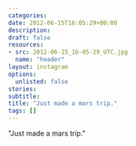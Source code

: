 ```yaml
---
categories:
date: 2012-06-15T16:05:29+00:00
description:
draft: false
resources:
- src: 2012-06-15_16-05-29_UTC.jpg
  name: "header"
layout: instagram
options:
  unlisted: false
stories:
subtitle:
title: "Just made a mars trip."
tags: []
---
```


"Just made a mars trip."
